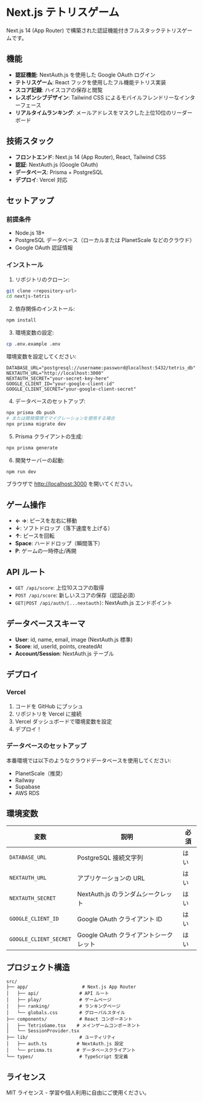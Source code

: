 # Next.js テトリスゲーム

Next.js 14 (App Router) で構築された認証機能付きフルスタックテトリスゲームです。

## 機能

- **認証機能**: NextAuth.js を使用した Google OAuth ログイン
- **テトリスゲーム**: React フックを使用したフル機能テトリス実装
- **スコア記録**: ハイスコアの保存と閲覧
- **レスポンシブデザイン**: Tailwind CSS によるモバイルフレンドリーなインターフェース
- **リアルタイムランキング**: メールアドレスをマスクした上位10位のリーダーボード

## 技術スタック

- **フロントエンド**: Next.js 14 (App Router), React, Tailwind CSS
- **認証**: NextAuth.js (Google OAuth)
- **データベース**: Prisma + PostgreSQL
- **デプロイ**: Vercel 対応

## セットアップ

### 前提条件

- Node.js 18+ 
- PostgreSQL データベース（ローカルまたは PlanetScale などのクラウド）
- Google OAuth 認証情報

### インストール

1. リポジトリのクローン:
```bash
git clone <repository-url>
cd nextjs-tetris
```

2. 依存関係のインストール:
```bash
npm install
```

3. 環境変数の設定:
```bash
cp .env.example .env
```

環境変数を設定してください:
```env
DATABASE_URL="postgresql://username:password@localhost:5432/tetris_db"
NEXTAUTH_URL="http://localhost:3000"
NEXTAUTH_SECRET="your-secret-key-here"
GOOGLE_CLIENT_ID="your-google-client-id"
GOOGLE_CLIENT_SECRET="your-google-client-secret"
```

4. データベースのセットアップ:
```bash
npx prisma db push
# または開発環境でマイグレーションを使用する場合
npx prisma migrate dev
```

5. Prisma クライアントの生成:
```bash
npx prisma generate
```

6. 開発サーバーの起動:
```bash
npm run dev
```

ブラウザで [http://localhost:3000](http://localhost:3000) を開いてください。

## ゲーム操作

- **← →**: ピースを左右に移動
- **↓**: ソフトドロップ（落下速度を上げる）
- **↑**: ピースを回転
- **Space**: ハードドロップ（瞬間落下）
- **P**: ゲームの一時停止/再開

## API ルート

- `GET /api/score`: 上位10スコアの取得
- `POST /api/score`: 新しいスコアの保存（認証必須）
- `GET|POST /api/auth/[...nextauth]`: NextAuth.js エンドポイント

## データベーススキーマ

- **User**: id, name, email, image (NextAuth.js 標準)
- **Score**: id, userId, points, createdAt
- **Account/Session**: NextAuth.js テーブル

## デプロイ

### Vercel

1. コードを GitHub にプッシュ
2. リポジトリを Vercel に接続
3. Vercel ダッシュボードで環境変数を設定
4. デプロイ！

### データベースのセットアップ

本番環境では以下のようなクラウドデータベースを使用してください:
- PlanetScale（推奨）
- Railway
- Supabase
- AWS RDS

## 環境変数

| 変数 | 説明 | 必須 |
|------|------|------|
| `DATABASE_URL` | PostgreSQL 接続文字列 | はい |
| `NEXTAUTH_URL` | アプリケーションの URL | はい |
| `NEXTAUTH_SECRET` | NextAuth.js のランダムシークレット | はい |
| `GOOGLE_CLIENT_ID` | Google OAuth クライアント ID | はい |
| `GOOGLE_CLIENT_SECRET` | Google OAuth クライアントシークレット | はい |

## プロジェクト構造

```
src/
├── app/                    # Next.js App Router
│   ├── api/               # API ルート
│   ├── play/              # ゲームページ
│   ├── ranking/           # ランキングページ
│   └── globals.css        # グローバルスタイル
├── components/            # React コンポーネント
│   ├── TetrisGame.tsx    # メインゲームコンポーネント
│   └── SessionProvider.tsx
├── lib/                   # ユーティリティ
│   ├── auth.ts           # NextAuth.js 設定
│   └── prisma.ts         # データベースクライアント
└── types/                 # TypeScript 型定義
```

## ライセンス

MIT ライセンス - 学習や個人利用に自由にご使用ください。